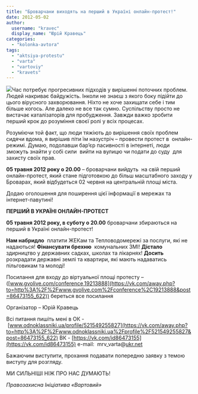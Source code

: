 ```yaml
---
title: "Броварчани виходять на перший в Україні онлайн-протест!"
date: 2012-05-02
author: 
  username: "kravec"
  display_name: "Юрій Кравець"
categories: 
  - "kolonka-avtora"
tags: 
  - "aktsiya-protestu"
  - "varta"
  - "vartoviy"
  - "kravets"
---
```


[![](https://mpz.brovary.org/wp-content/uploads/2012/05/revolution-fist.jpg)](https://mpz.brovary.org/wp-content/uploads/2012/05/revolution-fist.jpg)Час потребує прогресивних підходів у вирішенні поточних проблем. Людей накриває байдужість. Інколи не знаєш з якого боку підійти до цього вірусного захворювання. Ніхто не хоче захищати себе і тим більше когось. Але далеко не все так сумно. Суспільству просто не вистачає каталізаторів для пробудження. Завжди важко зробити перший крок до розуміння своєї ролі у всіх процесах.

Розуміючи той факт, що люди тяжіють до вирішення своїх проблем сидячи вдома, я вирішив піти їм назустріч – провести протест в  онлайн-режимі. Думаю, подолавши бар’єр пасивності в інтернеті, люди зможуть знайти у собі сили  вийти на вулицю чи подати до суду  для захисту своїх прав.

**05 травня 2012 року о 20.00** – броварчани вийдуть  на свій перший онлайн-протест, який стане підготовкою до більш масштабного заходу у Броварах, який відбудеться 02 червня на центральній площі міста. <!--more-->

Додаю оголошення для поширення цієї інформації в мережах та інтернет-павутині!

**ПЕРШИЙ В УКРАЇНІ ОНЛАЙН-ПРОТЕСТ** 

**05 травня 2012 року, в суботу о 20.00** броварчани збираються на перший в Україні онлайн-протест!

**Нам набридло**  платити ЖЕКам та Тепловодомережі за послуги, які не надаються! **Фінансувати брехню**  комунальних ЗМІ! **Дістало**  здирництво у державних садках, школах та лікарнях! **Досить**  розкрадати державні землі та квартири, які мають надаватись пільговикам та молоді!

Посилання для входу до віртуальної площі протесту – ([www.gvolive.com/conference,19213888](https://vk.com/away.php?to=http%3A%2F%2Fwww.gvolive.com%2Fconference%2C19213888&post=86473155_622)) береться все посилання 

Організатор – Юрій Кравець

Всі питання пишіть мені в OК - [www.odnoklassniki.ua/profile/521549255827](https://vk.com/away.php?to=http%3A%2F%2Fwww.odnoklassniki.ua%2Fprofile%2F521549255827&post=86473155_622) ВК - [https://vk.com/id86473155](https://vk.com/id86473155) e-mail:  mrv\_varta@[ukr.net](https://vk.com/away.php?to=http%3A%2F%2Fukr.net&post=86473155_622)

Бажаючим виступити, прохання подавати попередню заявку з темою виступу для розгляду.

МИ СИЛЬНІШІ НІЖ ПРО НАС ДУМАЮТЬ!

_Правозахисна Ініціатива «Вартовий»_
